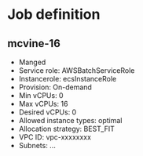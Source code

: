 # Job definition
## mcvine-16
* Manged
* Service role: AWSBatchServiceRole
* Instancerole: ecsInstanceRole
* Provision: On-demand
* Min vCPUs: 0
* Max vCPUs: 16
* Desired vCPUs: 0
* Allowed instance types: optimal
* Allocation strategy: BEST_FIT
* VPC ID: vpc-xxxxxxxx
* Subnets: ...

